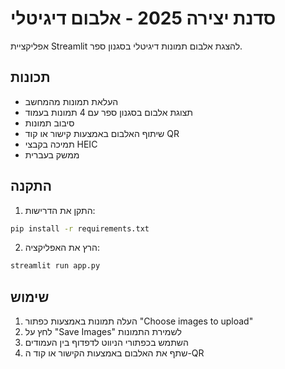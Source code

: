 # סדנת יצירה 2025 - אלבום דיגיטלי

אפליקציית Streamlit להצגת אלבום תמונות דיגיטלי בסגנון ספר.

## תכונות
- העלאת תמונות מהמחשב
- תצוגת אלבום בסגנון ספר עם 4 תמונות בעמוד
- סיבוב תמונות
- שיתוף האלבום באמצעות קישור או קוד QR
- תמיכה בקבצי HEIC
- ממשק בעברית

## התקנה

1. התקן את הדרישות:
```bash
pip install -r requirements.txt
```

2. הרץ את האפליקציה:
```bash
streamlit run app.py
```

## שימוש
1. העלה תמונות באמצעות כפתור "Choose images to upload"
2. לחץ על "Save Images" לשמירת התמונות
3. השתמש בכפתורי הניווט לדפדוף בין העמודים
4. שתף את האלבום באמצעות הקישור או קוד ה-QR 